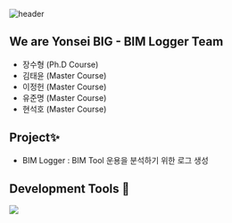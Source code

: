 ![header](https://capsule-render.vercel.app/api?type=waving&color=87CEFA&height=200&section=header&text=welcomeKM!&fontSize=60&animation=twinkling&fontColor=F0F8FF&fontAlign=70&fontAlignY=35)

## We are Yonsei BIG - BIM Logger Team
 - 장수형 (Ph.D Course)
 - 김태윤 (Master Course)
 - 이정헌 (Master Course)
 - 유준명 (Master Course)
 - 현석호 (Master Course)

## Project✨
 - BIM Logger : BIM Tool 운용을 분석하기 위한 로그 생성

## Development Tools 🔧
<div align="left">
  <img src="https://img.shields.io/badge/C%23-239120?style=for-the-badge&logo=c-sharp&logoColor=white" />
</div>
